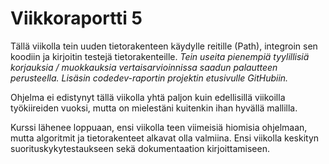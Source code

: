 # Viikkoraportti 5

Tällä viikolla tein uuden tietorakenteen käydylle reitille (Path), integroin sen koodiin ja kirjoitin testejä tietorakenteille. *Tein useita pienempiä tyylillisiä korjauksia / muokkauksia vertaisarvioinnissa saadun palautteen perusteella. Lisäsin codedev-raportin projektin etusivulle GitHubiin.*

Ohjelma ei edistynyt tällä viikolla yhtä paljon kuin edellisillä viikoilla työkiireiden vuoksi, mutta on mielestäni kuitenkin ihan hyvällä mallilla. 

Kurssi lähenee loppuaan, ensi viikolla teen viimeisiä hiomisia ohjelmaan, mutta algoritmit ja tietorakenteet alkavat olla valmiina. Ensi viikolla keskityn suorituskykytestaukseen sekä dokumentaation kirjoittamiseen.

